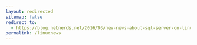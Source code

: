 ```yaml
---
layout: redirected
sitemap: false
redirect_to:
  - https://blog.netnerds.net/2016/03/new-news-about-sql-server-on-linux-and-sqlps/
permalink: /linuxnews
---
```

